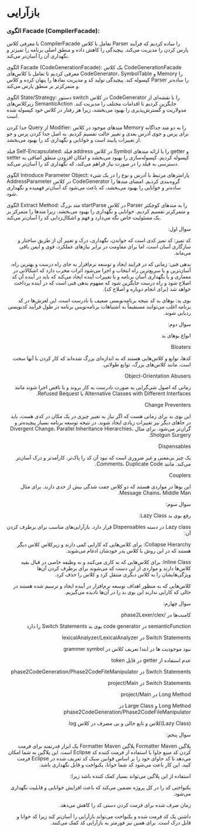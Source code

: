 # بازآرایی
### الگوی Facade (CompilerFacade):
با معرفی کلاس CompilerFacade تعامل با کلاس Parser را ساده کردیم که فرآیند پارس کردن را مدیریت می‌کند. پیچیدگی را کاهش داده و منطق اصلی برنامه را تمیزتر و نگهداری آن را آسان‌تر می‌کند.

الگوی Facade (CodeGenerationFacade): یک کلاس CodeGenerationFacade معرفی کردیم تا تعامل با کلاس‌های CodeGenerator، SymbolTable و Memory را کپسوله کند. پیچیدگی تولید کد و مدیریت نمادها را پنهان کرده و کلاس Parser را ساده‌تر و متمرکزتر بر منطق پارس می‌کند.

الگوی State/Strategy: دستور switch در کلاس CodeGenerator را با نقشه‌ای از زیرکلاس‌های SemanticAction جایگزین کردیم تا اقدامات مختلف را مدیریت کند. مدولاریت و گسترش‌پذیری را بهبود می‌بخشد، زیرا هر رفتار در کلاس خود کپسوله شده است.

جدا کردن Query از Modifier: متدهای موجود در کلاس Memory را به دو متد جداگانه برای پرس و جوی آدرس بعدی و تغییر حالت تقسیم کردیم. به اصل جدا کردن پرس و جو از تغییرات پایبند است و خوانایی و نگهداری کد را بهبود می‌بخشد.

فیلد Self-Encapsulated: فیلد address در کلاس Symbol را با ارائه متدهای getter و setter کپسوله کردیم. کپسوله‌سازی را بهبود می‌بخشد و امکان افزودن منطق اضافی به دسترسی به فیلد را در صورت نیاز فراهم می‌کند، که نگهداری کد را آسان‌تر می‌کند.

الگوی Introduce Parameter Object: پارامترهای مرتبط با آدرس و نوع را در یک شیء AddressParameter در کلاس CodeGenerator گروه‌بندی کردیم. امضای متدها را ساده‌تر و خوانایی را بهبود می‌بخشد، که باعث می‌شود کد آسان‌تر فهمیده و نگهداری شود.

الگوی Extract Method: متد بزرگ startParse در کلاس Parser را به متدهای کوچکتر و متمرکزتر تقسیم کردیم. خوانایی و نگهداری را بهبود می‌بخشد، زیرا متدها را متمرکز بر یک مسئولیت خاص نگه می‌دارد و فهم و اشکال‌زدایی کد را آسان‌تر می‌کند.



<div dir="rtl">

سوال اول:

کد تمیز:
کد تمیز کدی است که خواندن، نگهداری، درک و تغییر آن از طریق ساختار و سازگاری آسان است، اما برای مقاومت در برابر نیازهای عملکرد، قوی و ایمن باقی می‌ماند.

بدهی فنی:
زمانی که در فرایند ایجاد و توسعه نرم‌افزار به جای راه درست و بهترین راه، آسان‌ترین و یا سریع‌ترین راه انتخاب و اجرا می‌شود اثرات مخرب دارد که اشکالاتی در معماری و یا نگهداری آسان برنامه و یا تغییرات آینده ایجاد می‌کند که باید در آینده آن کد اصلاح شود و راه درست جایگزین شود که مفهوم بدهی فنی است که در آینده پرداخت خواهد شد (برای انجام دوباره و اصلاح کد).

بوی بد:
بوهای بد کد نتیجه برنامه‌نویسی ضعیف یا نادرست است. این لغزش‌ها در کد برنامه اغلب می‌توانند مستقیماً به اشتباهات برنامه‌نویس برنامه در طول فرآیند کدنویسی ردیابی شوند.

سوال دوم:

انواع بوهای بد

Bloaters

کدها، توابع و کلاس‌هایی هستند که به اندازه‌ای بزرگ شده‌اند که کار کردن با آنها سخت است. مانند کلاس‌های بزرگ، توابع طولانی.

Object-Orientation Abusers

زمانی که اصول شی‌گرایی به صورت نادرست به کار بروند و یا ناقص اجرا شوند مانند Alternative Classes with Different Interfaces یا Refused Bequest.

Change Preventers

این بوی بد برای زمانی هست که اگر نیاز به تغییر چیزی در یک مکان در کدی هست، باید در جاهای دیگر نیز تغییرات زیادی ایجاد شوند. در نتیجه توسعه برنامه بسیار پیچیده‌تر و گران‌تر می‌شود. برای مثال Divergent Change، Parallel Inheritance Hierarchies، Shotgun Surgery.

Dispensables

یک چیز بی‌معنی و غیر ضروری است که نبود آن کد را پاک‌تر، کارآمدتر و درک آسان‌تر می‌کند. مانند Comments، Duplicate Code.

Couplers

این بوها در مواردی هستند که دو کلاس جفت شدگی بیش از حدی دارند. برای مثال Message Chains، Middle Man.

سوال سوم:

رفع بوی بد Lazy Class:

Lazy class در دسته Dispensables قرار دارد. بازآرایی‌های مناسب برای برطرف کردن آن:

Collapse Hierarchy: برای کلاس‌هایی که کارایی کمی دارند و زیرکلاس کلاس دیگر هستند که در این روش با کلاس پدر خودشان ادغام می‌شوند.

Inline Class: برای کلاس‌هایی که نه کاری می‌کنند و نه وظیفه خاصی در قبال بقیه کلاس‌ها دارند و مواردی از این دست که می‌شوند برای برطرف کردن آن‌ها ویژگی‌هایشان را به کلاس دیگری منتقل کرد و کلاس را حذف کرد.

کلاس‌هایی که به منظور اهداف توسعه نرم‌افزار در آینده ایجاد و ترسیم شده هستند در حالی که کارایی ندارند این بوی بد را در آن‌ها نادیده می‌گیریم.

سوال چهارم:

کامنت‌ها در /phase2Lexer/clex

semanticFunction  در code generator بوی بد Switch Statements  را دارد

Switch Statements  در lexicalAnalyzer/LexicalAnalyzer 

نبود موجودیت ها در ابتدا تعریف کلاس در grammer symbol

عدم استفاده از getter در فایل token

Switch Statements در phase2CodeGeneration/Phase2CodeFileManipulator

Switch Statements در project/Main 

Long Method در project/Main

Long Method و Large Class در phase2CodeGeneration/Phase2CodeFileManipulator

(Lazy Class)کلاس و تابع خالی و بی مصرف در کلاس log  

سوال پنجم:

پلاگین Formatter Maven
پلاگین Formatter Maven یک ابزار قدرتمند برای فرمت کردن کد منبع جاوا با استفاده از فرمت کننده کد Eclipse است. این پلاگین به شما امکان می‌دهد تا کد جاوای خود را بر اساس قوانین سبک کد تعریف شده در Eclipse فرمت کنید. این کار باعث می‌شود کد شما خوانا، یکنواخت و قابل نگهداری باشد.

استفاده از این پلاگین می‌تواند بسیار کمک کننده باشد زیرا:

یکنواختی کد را در کل پروژه تضمین می‌کند که باعث افزایش خوانایی و قابلیت نگهداری می‌شود.

زمان صرف شده برای فرمت کردن دستی کد را کاهش می‌دهد.

داشتن یک کد فرمت شده و یکنواخت می‌تواند بازآرایی را آسان‌تر کند زیرا کد خوانا و قابل درک است. برای همین نیز فورمتر به بازآرایی کد کمک می‌کنند.
</div>



